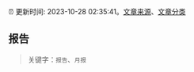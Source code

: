 :alarm_clock: 更新时间: 2023-10-28 02:35:41。[文章来源](/README.md)、[文章分类](/TAGS.md)

## 报告


> 关键字：`报告`、`月报`



